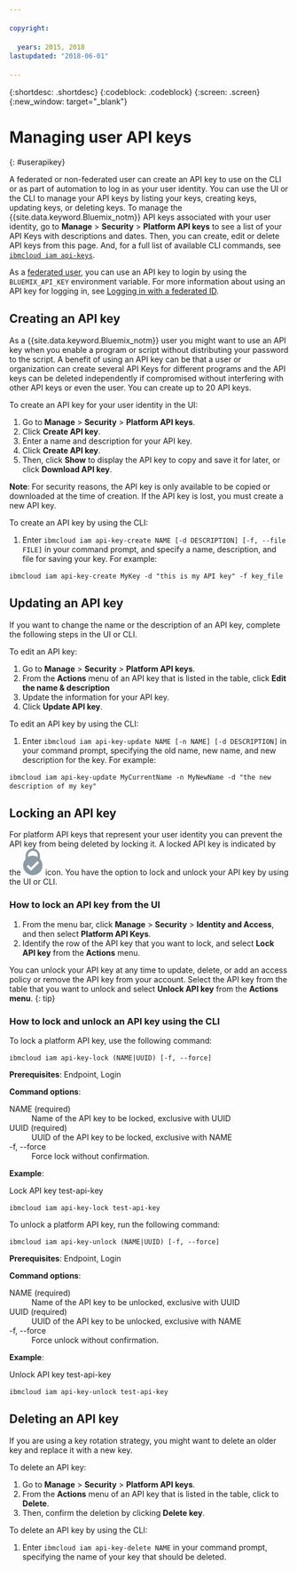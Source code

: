 ```yaml
---

copyright:

  years: 2015, 2018
lastupdated: "2018-06-01"

---
```


{:shortdesc: .shortdesc}
{:codeblock: .codeblock}
{:screen: .screen}
{:new_window: target="_blank"}

# Managing user API keys
{: #userapikey}

A federated or non-federated user can create an API key to use on the CLI or as part of automation to log in as your user identity. You can use the UI or the CLI to manage your API keys by listing your keys, creating keys, updating keys, or deleting keys. To manage the {{site.data.keyword.Bluemix_notm}} API keys associated with your user identity, go to **Manage** &gt; **Security** &gt; **Platform API keys** to see a list of your API Keys with descriptions and dates. Then, you can create, edit or delete API keys from this page. And, for a full list of available CLI commands, see [`ibmcloud iam api-keys`](/docs/cli/reference/bluemix_cli/bx_cli.html#ibmcloud_iam).

As a [federated user](/docs/account/adminpublic.html#federatedid), you can use an API key to login by using the `BLUEMIX_API_KEY` environment variable. For more information about using an API key for logging in, see [Logging in with a federated ID](/docs/cli/login_federated_id.html#federated_id).

## Creating an API key

As a {{site.data.keyword.Bluemix_notm}} user you might want to use an API key when you enable a program or script without distributing your password to the script. A benefit of using an API key can be that a user or organization can create several API Keys for different programs and the API keys can be deleted independently if compromised without interfering with other API keys or even the user. You can create up to 20 API keys.

To create an API key for your user identity in the UI:

1. Go to **Manage** &gt; **Security** &gt; **Platform API keys**.
2. Click **Create API key**.
3. Enter a name and description for your API key.
4. Click **Create API key**.
5. Then, click **Show** to display the API key to copy and save it for later, or click **Download API key**.

**Note**: For security reasons, the API key is only available to be copied or downloaded at the time of creation. If the API key is lost, you must create a new API key.

To create an API key by using the CLI:

1. Enter `ibmcloud iam api-key-create NAME [-d DESCRIPTION] [-f, --file FILE]` in your command prompt, and specify a name, description, and file for saving your key. For example:

```
ibmcloud iam api-key-create MyKey -d "this is my API key" -f key_file
``` 


## Updating an API key

If you want to change the name or the description of an API key, complete the following steps in the UI or CLI.

To edit an API key:

1. Go to **Manage** &gt; **Security** &gt; **Platform API keys**.
2. From the **Actions** menu of an API key that is listed in the table, click **Edit the name & description** 
3. Update the information for your API key.
4. Click **Update API key**.

To edit an API key by using the CLI:

1. Enter `ibmcloud iam api-key-update NAME [-n NAME] [-d DESCRIPTION]` in your command prompt, specifying the old name, new name, and new description for the key. For example:

```
ibmcloud iam api-key-update MyCurrentName -n MyNewName -d "the new description of my key"
```

## Locking an API key

For platform API keys that represent your user identity you can prevent the API key from being deleted by locking it. A locked API key is indicated by the ![Locked icon](images/locked.svg "Locked") icon. You have the option to lock and unlock your API key by using the UI or CLI.

### How to lock an API key from the UI

1. From the menu bar, click **Manage** &gt; **Security** &gt; **Identity and Access**, and then select **Platform API Keys**.
2. Identify the row of the API key that you want to lock, and select **Lock API key** from the **Actions** menu.

You can unlock your API key at any time to update, delete, or add an access policy or remove the API key from your account. Select the API key from the table that you want to unlock and select **Unlock API key** from the **Actions menu**.
{: tip}

### How to lock and unlock an API key using the CLI

To lock a platform API key, use the following command:

```
ibmcloud iam api-key-lock (NAME|UUID) [-f, --force]
```

<strong>Prerequisites</strong>:  Endpoint, Login

<strong>Command options</strong>:
<dl>
<dt>NAME (required)</dt>
<dd>Name of the API key to be locked, exclusive with UUID</dd>
<dt>UUID (required)</dt>
<dd>UUID of the API key to be locked, exclusive with NAME</dd>
<dt>-f, --force</dt>
<dd>Force lock without confirmation.</dd>
</dl>

<strong>Example</strong>:

Lock API key test-api-key

```
ibmcloud iam api-key-lock test-api-key
```

To unlock a platform API key, run the following command:

```
ibmcloud iam api-key-unlock (NAME|UUID) [-f, --force]
```

<strong>Prerequisites</strong>:  Endpoint, Login

<strong>Command options</strong>:
<dl>
<dt>NAME (required)</dt>
<dd>Name of the API key to be unlocked, exclusive with UUID</dd>
<dt>UUID (required)</dt>
<dd>UUID of the API key to be unlocked, exclusive with NAME</dd>
<dt>-f, --force</dt>
<dd>Force unlock without confirmation.</dd>
</dl>

<strong>Example</strong>:

Unlock API key test-api-key

```
ibmcloud iam api-key-unlock test-api-key
```


## Deleting an API key

If you are using a key rotation strategy, you might want to delete an older key and replace it with a new key.

To delete an API key: 

1. Go to **Manage** &gt; **Security** &gt; **Platform API keys**.
2. From the **Actions** menu of an API key that is listed in the table, click to **Delete**.
3. Then, confirm the deletion by clicking **Delete key**.

To delete an API key by using the CLI:
1. Enter `ibmcloud iam api-key-delete NAME` in your command prompt, specifying the name of your key that should be deleted.
